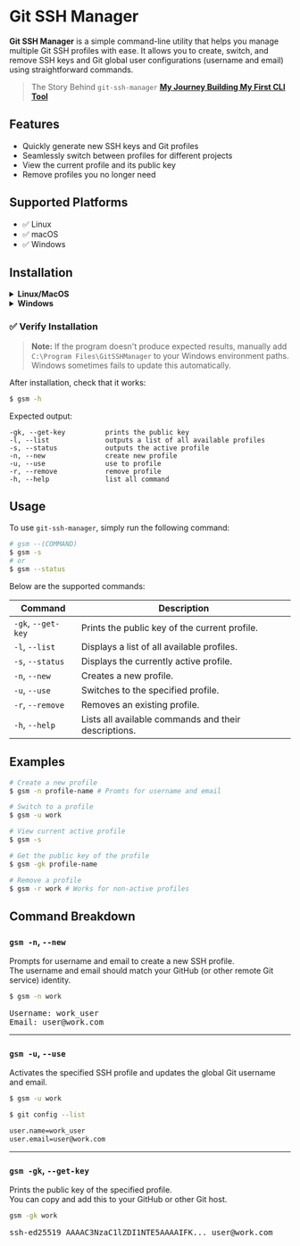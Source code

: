 # Git SSH Manager

**Git SSH Manager** is a simple command-line utility that helps you manage multiple Git SSH profiles with ease. It allows you to create, switch, and remove SSH keys and Git global user configurations (username and email) using straightforward commands.

<blockquote>

The Story Behind `git-ssh-manager` [**My Journey Building My First CLI Tool**](https://medium.com/@mhbidhan/my-journey-building-my-first-cli-tool-0b37b2b8ef8c)

</blockquote>

## Features

- Quickly generate new SSH keys and Git profiles
- Seamlessly switch between profiles for different projects
- View the current profile and its public key
- Remove profiles you no longer need

## Supported Platforms

- ✅ Linux
- ✅ macOS
- ✅ Windows

## Installation

<details>
  <summary><strong>Linux/MacOS</strong></summary>

  <h3>🔧 Option 1: Build from Source</h3>

  <blockquote>
    <strong>Note:</strong> <code>git-ssh-manager</code> requires <a href="https://golang.org/dl/">Go</a> version <strong>1.24.2</strong> or higher if building from source.
  </blockquote>

  <ol>
    <li>
      Clone the repository:
      <pre><code class="language-bash">
$ git clone https://github.com/mhbidhan/git-ssh-manager.git
$ cd git-ssh-manager
      </code></pre>
    </li>
    <li>
      Build and install:
      <pre><code class="language-bash">
make install
      </code></pre>
    </li>
  </ol>

  <hr>

  <h3>📦 Option 2: Install Precompiled Binary</h3>

  <ol>
    <li>
      Download the latest precompiled binary:
      👉 <a href="https://drive.google.com/file/d/1EpqmhFrwvAN2t9yYrs9zcYqf0Ntc202e/view?usp=sharing">Download from Google Drive</a>
    </li>
    <li>
      Unzip the archive (this shows the file structure):
      <pre><code class="language-text">
files
├── gsm
└── install.sh
      </code></pre>
    </li>
    <li>
      Run the install script:
      <pre><code class="language-bash">
$ chmod +x install.sh
$ ./install.sh
      </code></pre>
    </li>
  </ol>

  <hr>

</details>

<details>
  <summary><strong>Windows</strong></summary>

  <h3>🔧 Option 1: Build from Source</h3>

  <blockquote>
    <strong>Note:</strong> <code>git-ssh-manager</code> requires <a href="https://golang.org/dl/">Go</a> version <strong>1.24.2</strong> or higher if building from source.
  </blockquote>

  <ol>
    <li>
      Clone the repository:
      <pre><code class="language-bash">
$ git clone https://github.com/mhbidhan/git-ssh-manager.git
$ cd git-ssh-manager
      </code></pre>
    </li>
    <li>
      Build and install:
      <pre><code class="language-text">
git-ssh-manager
└── src
    └── build_utils
        └── install.bat
      </code></pre>
    </li>
    <li>
      Run the install.bat as an Administrator
    </li>

  </ol>

  <hr>

  <h3>📦 Option 2: Install Precompiled Binary</h3>

  <ol>
    <li>
      Download the latest precompiled binary:
      👉 <a href="https://drive.google.com/file/d/1MzJ0bo6e5iuVJ52Y4BZhyorFSA32dczC/view?usp=sharing">Download from Google Drive</a>
    </li>
    <li>
      Unzip the archive (this shows the file structure):
      <pre><code class="language-text">
/files
├── gsm
└── install.bat
└── update_path.bat
      </code></pre>
    </li>
    <li>
      Run the install.bat as an Administrator
    </li>
  </ol>

  <hr>

</details>

### ✅ Verify Installation

<blockquote>
  <strong>Note:</strong> If the program doesn't produce expected results, manually add <code>C:\Program Files\GitSSHManager</code> to your Windows environment paths. Windows sometimes fails to update this automatically.
</blockquote>

After installation, check that it works:

```bash
$ gsm -h
```

Expected output:

```text
-gk, --get-key          prints the public key
-l, --list              outputs a list of all available profiles
-s, --status            outputs the active profile
-n, --new               create new profile
-u, --use               use to profile
-r, --remove            remove profile
-h, --help              list all command
```

## Usage

To use `git-ssh-manager`, simply run the following command:

```bash
# gsm --(COMMAND)
$ gsm -s
# or
$ gsm --status
```

Below are the supported commands:

| Command            | Description                                          |
| ------------------ | ---------------------------------------------------- |
| `-gk`, `--get-key` | Prints the public key of the current profile.        |
| `-l`, `--list`     | Displays a list of all available profiles.           |
| `-s`, `--status`   | Displays the currently active profile.               |
| `-n`, `--new`      | Creates a new profile.                               |
| `-u`, `--use`      | Switches to the specified profile.                   |
| `-r`, `--remove`   | Removes an existing profile.                         |
| `-h`, `--help`     | Lists all available commands and their descriptions. |

## Examples

```bash
# Create a new profile
$ gsm -n profile-name # Promts for username and email

# Switch to a profile
$ gsm -u work

# View current active profile
$ gsm -s

# Get the public key of the profile
$ gsm -gk profile-name

# Remove a profile
$ gsm -r work # Works for non-active profiles
```

## Command Breakdown

### `gsm -n`, `--new`

Prompts for username and email to create a new SSH profile.  
The username and email should match your GitHub (or other remote Git service) identity.

```bash
$ gsm -n work
```

<pre>
Username: work_user
Email: user@work.com
</pre>

---

### `gsm -u`, `--use`

Activates the specified SSH profile and updates the global Git username and email.

```bash
$ gsm -u work
```

```bash
$ git config --list

user.name=work_user
user.email=user@work.com
```

---

### `gsm -gk`, `--get-key`

Prints the public key of the specified profile.  
You can copy and add this to your GitHub or other Git host.

```bash
gsm -gk work
```

<pre>
ssh-ed25519 AAAAC3NzaC1lZDI1NTE5AAAAIFK... user@work.com
</pre>
